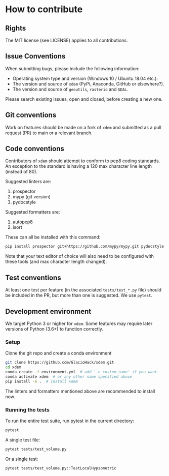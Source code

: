 # How to contribute

## Rights
The MIT license (see LICENSE) applies to all contributions.

## Issue Conventions
When submitting bugs, please include the following information:
* Operating system type and version (Windows 10 / Ubuntu 18.04 etc.).
* The version and source of `xdem` (PyPi, Anaconda, GitHub or elsewhere?).
* The version and source of `geoutils`, `rasterio` and `GDAL`. 

Please search existing issues, open and closed, before creating a new one.

## Git conventions
Work on features should be made on a fork of `xdem` and submitted as a pull request (PR) to main or a relevant branch.

## Code conventions

Contributors of `xdem` should attempt to conform to pep8 coding standards.
An exception to the standard is having a 120 max character line length (instead of 80).

Suggested linters are:
1. prospector
2. mypy (git version)
3. pydocstyle

Suggested formatters are:
1. autopep8
2. isort

These can all be installed with this command:
```bash
pip install prospector git+https://github.com/mypy/mypy.git pydocstyle autopep8 isort
```
Note that your text editor of choice will also need to be configured with these tools (and max character length changed).

## Test conventions
At least one test per feature (in the associated `tests/test_*.py` file) should be included in the PR, but more than one is suggested.
We use `pytest`.


## Development environment
We target Python 3 or higher for `xdem`.
Some features may require later versions of Python (3.6+) to function correctly.

### Setup

Clone the git repo and create a conda environment
```bash
git clone https://github.com/GlacioHack/xdem.git
cd xdem
conda create -f environment.yml  # add '-n custom_name' if you want.
conda activate xdem  # or any other name specified above
pip install -e .  # Install xdem
```
The linters and formatters mentioned above are recommended to install now.

### Running the tests
To run the entire test suite, run pytest in the current directory:
```bash
pytest
```

A single test file:
```bash
pytest tests/test_volume.py
```

Or a single test:
```bash
pytest tests/test_volume.py::TestLocalHypsometric
```

